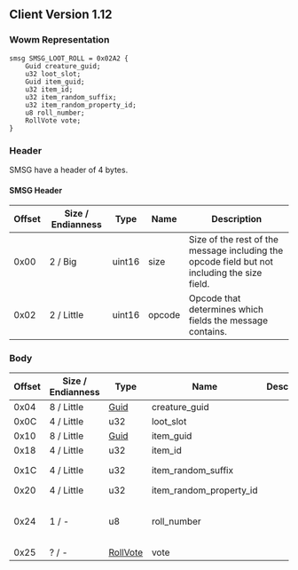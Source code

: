 ## Client Version 1.12

### Wowm Representation
```rust,ignore
smsg SMSG_LOOT_ROLL = 0x02A2 {
    Guid creature_guid;
    u32 loot_slot;
    Guid item_guid;
    u32 item_id;
    u32 item_random_suffix;
    u32 item_random_property_id;
    u8 roll_number;
    RollVote vote;
}
```
### Header

SMSG have a header of 4 bytes.

#### SMSG Header

| Offset | Size / Endianness | Type   | Name   | Description |
| ------ | ----------------- | ------ | ------ | ----------- |
| 0x00   | 2 / Big           | uint16 | size   | Size of the rest of the message including the opcode field but not including the size field.|
| 0x02   | 2 / Little        | uint16 | opcode | Opcode that determines which fields the message contains.|

### Body

| Offset | Size / Endianness | Type | Name | Description | Comment |
| ------ | ----------------- | ---- | ---- | ----------- | ------- |
| 0x04 | 8 / Little | [Guid](../spec/packed-guid.md) | creature_guid |  |  |
| 0x0C | 4 / Little | u32 | loot_slot |  |  |
| 0x10 | 8 / Little | [Guid](../spec/packed-guid.md) | item_guid |  |  |
| 0x18 | 4 / Little | u32 | item_id |  |  |
| 0x1C | 4 / Little | u32 | item_random_suffix |  | vmangos/mangoszero: not used ? |
| 0x20 | 4 / Little | u32 | item_random_property_id |  |  |
| 0x24 | 1 / - | u8 | roll_number |  | vmangos/cmangos/mangoszero: 0: Need for: [item name] > 127: you passed on: [item name]      Roll number |
| 0x25 | ? / - | [RollVote](rollvote.md) | vote |  |  |

